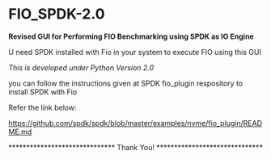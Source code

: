# FIO_SPDK-2.0
**Revised GUI for Performing FIO Benchmarking using SPDK as IO Engine**

U need SPDK installed with Fio in your system to execute FIO using this GUI

*This is developed under Python Version 2.0*

you can follow the instructions given at SPDK fio_plugin respository to install SPDK with Fio

Refer the link below:

https://github.com/spdk/spdk/blob/master/examples/nvme/fio_plugin/README.md

              

                       
                  
                         
****************************** Thank You! ******************************
